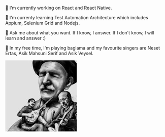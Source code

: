 
🔭 I'm currently working on React and React Native. 

🌱 I'm currenty learning Test Automation Architecture which includes Appium, Selenium Grid and Nodejs. 

💬 Ask me about what you want. If I know, I answer. If I don't know, I will learn and answer :)

:musical_score: In my free time, I'm playing baglama and my favourite singers are Neset Ertas, Asik Mahsuni Serif and Asik Veysel.

![GitHub Logo](/nesetmahsuniasik.jpeg)
